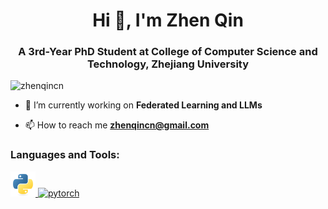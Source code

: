<h1 align="center">Hi 👋, I'm Zhen Qin</h1>
<h3 align="center">A 3rd-Year PhD Student at College of Computer Science and Technology, Zhejiang University</h3>

<p align="left"> <img src="https://komarev.com/ghpvc/?username=zhenqincn&label=Profile%20views&color=0e75b6&style=flat" alt="zhenqincn" /> </p>

- 🔭 I’m currently working on **Federated Learning and LLMs**

- 📫 How to reach me **zhenqincn@gmail.com**

<p align="left">
</p>

<h3 align="left">Languages and Tools:</h3>
<p align="left"> <a href="https://www.python.org" target="_blank" rel="noreferrer"> <img src="https://raw.githubusercontent.com/devicons/devicon/master/icons/python/python-original.svg" alt="python" width="40" height="40"/> </a> <a href="https://pytorch.org/" target="_blank" rel="noreferrer"> <img src="https://www.vectorlogo.zone/logos/pytorch/pytorch-icon.svg" alt="pytorch" width="40" height="40"/> </a> </p>
